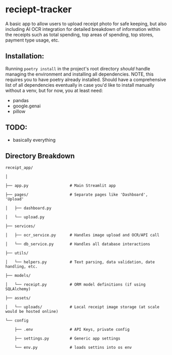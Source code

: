 # reciept-tracker

  A basic app to allow users to upload receipt photo for safe keeping, but also including AI OCR integration for detailed breakdown of information within the receipts such as total spending, top areas of spending, top stores, payment type usage, etc.
## Installation:
  Running `poetry install` in the project's root directory *should* handle managing the environment and installing all dependencies. NOTE, this requires you to have poetry already installed. Should have a comprehensive list of all dependencies eventually in case you'd like to install manually without a venv, but for now, you at least need:
  - pandas
  - google.genai
  - pillow
## TODO: 
- basically everything

## Directory Breakdown

```
receipt_app/

│

├── app.py                  # Main Streamlit app

├── pages/                  # Separate pages like 'Dashboard', 'Upload'

│   ├── dashboard.py

│   └── upload.py

├── services/

│   ├── ocr_service.py      # Handles image upload and OCR/API call

│   └── db_service.py       # Handles all database interactions

├── utils/

│   └── helpers.py          # Text parsing, data validation, date handling, etc.

├── models/

│   └── receipt.py          # ORM model definitions (if using SQLAlchemy)

├── assets/

│   └── uploads/            # Local receipt image storage (at scale would be hosted online)

└── config                 

    ├── .env                # API Keys, private config

    ├── settings.py         # Generic app settings

    └── env.py              # loads settins into os env

```

